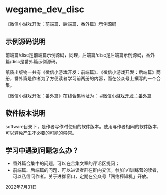 # wegame_dev_disc
《微信小游戏开发：前端篇、后端篇、番外篇》示例源码

## 示例源码说明

前端篇/disc是前端篇示例源码，同理，后端篇/disc是后端篇示例源码，番外篇/disc是番外篇示例源码。

纸质出版物一共有《微信小游戏开发：前端篇》、《微信小游戏开发：后端篇》两册，番外篇是作者为了方便读者学习前两册的内容，而在公众号上撰写的一个合集。

《微信小游戏开发：番外篇》在线合集地址为：
[#微信小游戏开发：番外篇](https://mp.weixin.qq.com/mp/appmsgalbum?__biz=MzAwODIzMzU3Mw==&action=getalbum&album_id=2500506676496744451#wechat_redirect)

## 软件版本说明

software目录下，是作者写作时使用的软件版本。使用与作者相同的软件版本，可以避免产生不必要的可能的异常。

## 学习中遇到问题怎么办？

- 番外篇合集中的问题，可以在合集文章的评论区提问；
- 前端篇、后端篇的问题，可以进读者群在群内交流。参加1v1训练营的读者，可以私信问作者。关于进群窗口，定期在公众号「网络榨知机」开放。

2022年7月31日
